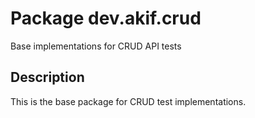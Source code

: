 # Package dev.akif.crud

Base implementations for CRUD API tests

## Description

This is the base package for CRUD test implementations.
